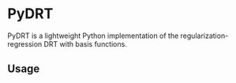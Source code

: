 # PyDRT
PyDRT is a lightweight Python implementation of the regularization-regression DRT with basis functions.

## Usage
